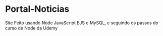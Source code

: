 # Portal-Noticias
Site Feito usando Node JavaScript  EJS e MySQL, e seguindo os passos do curso de Node da Udemy

